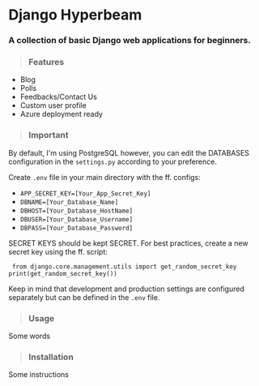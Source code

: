 # Django Hyperbeam


### A collection of basic Django web applications for beginners.

> ### Features
* Blog
* Polls
* Feedbacks/Contact Us
* Custom user profile
* Azure deployment ready

>### Important

By default, I'm using PostgreSQL however, you can edit the DATABASES configuration in the ```settings.py``` according to your preference.

Create ```.env``` file in your main directory with the ff. configs:

* ```APP_SECRET_KEY=[Your_App_Secret_Key]```
* ```DBNAME=[Your_Database_Name]```
* ```DBHOST=[Your_Database_HostName]```
* ```DBUSER=[Your_Database_Username]```
* ```DBPASS=[Your_Database_Password]```

SECRET KEYS should be kept SECRET. For best practices, create a new secret key using the ff. script:

`` from django.core.management.utils import get_random_secret_key
print(get_random_secret_key())``


Keep in mind that development and production settings are configured separately but can be defined in the ```.env``` file.

>### Usage
Some words
>### Installation
Some instructions
